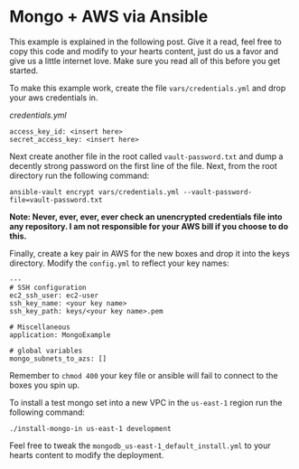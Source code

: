 # Mongo + AWS via Ansible
This example is explained in the following post. Give it a read, feel free to copy this code and modify to your hearts content, just do us a favor and give us a little internet love. Make sure you read all of this before you get started.

To make this example work, create the file ```vars/credentials.yml``` and drop your aws credentials in. 

_credentials.yml_

```
access_key_id: <insert here>
secret_access_key: <insert here>
```

Next create another file in the root called ```vault-password.txt``` and dump a decently strong password on the first line of the file. Next, from the root directory run the following command:

```
ansible-vault encrypt vars/credentials.yml --vault-password-file=vault-password.txt
```

**Note: Never, ever, ever, ever check an unencrypted credentials file into any repository. I am not responsible for your AWS bill if you choose to do this.**

Finally, create a key pair in AWS for the new boxes and drop it into the keys directory. Modify the ```config.yml``` to reflect your key names:

```
---
# SSH configuration
ec2_ssh_user: ec2-user
ssh_key_name: <your key name>
ssh_key_path: keys/<your key name>.pem

# Miscellaneous
application: MongoExample

# global variables
mongo_subnets_to_azs: []
```

Remember to ```chmod 400``` your key file or ansible will fail to connect to the boxes you spin up.

To install a test mongo set into a new VPC in the ```us-east-1``` region run the following command:

```
./install-mongo-in us-east-1 development
```

Feel free to tweak the ```mongodb_us-east-1_default_install.yml``` to your hearts content to modify the deployment.